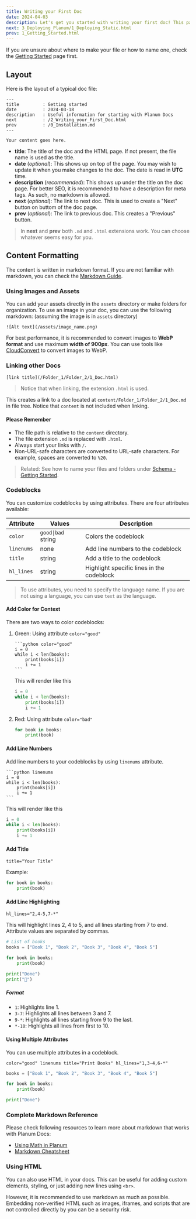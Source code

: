 ```yaml
---
title: Writing your First Doc
date: 2024-04-03
description: Let's get you started with writing your first doc! This page will help you understand the layout and adding content such as images, links, and codeblocks to your docs.
next: 3_Deploying_Planum/1_Deploying_Static.html
prev: 1_Getting_Started.html
---
```


If you are unsure about where to make your file or how to name one, check the [Getting Started](/1_Getting_Started.html#creating-docs-and-folders) page first.

## Layout

Here is the layout of a typical doc file:

```text
---
title         : Getting started
date          : 2024-03-18
description   : Useful information for starting with Planum Docs
next          : /2_Writing_your_First_Doc.html
prev          : /0_Installation.md
---

Your content goes here.
```

- **title**: The title of the doc and the HTML page. If not present, the file name is used as the title.
- **date** (_optional_): This shows up on top of the page. You may wish to update it when you make changes to the doc. The date is read in **UTC** time.
- **description** (_recommended_): This shows up under the title on the doc page. For better SEO, it is recommended to have a description for meta tags. As such, no markdown is allowed.
- **next** (_optional_): The link to next doc. This is used to create a "Next" button on buttom of the doc page.
- **prev** (_optional_): The link to previous doc. This creates a "Previous" button.

> In **next** and **prev** both `.md` and `.html` extensions work. You can choose whatever seems easy for you.

## Content Formatting

The content is written in markdown format. If you are not familiar with markdown, you can check the [Markdown Guide](https://www.markdownguide.org/).

### Using Images and Assets

You can add your assets directly in the `assets` directory or make folders for organization. To use an image in your doc, you can use the following markdown: (assuming the image is in `assets` directory)

```text
![Alt text](/assets/image_name.png)
```

For best performance, it is recommended to convert images to **WebP format** and use maximum **width of 900px**. You can use tools like [CloudConvert](https://cloudconvert.com/webp-converter) to convert images to WebP.

### Linking other Docs

```text
[link title](/Folder_1/Folder_2/1_Doc.html)
```

> Notice that when linking, the extension `.html` is used.

This creates a link to a doc located at `content/Folder_1/Folder_2/1_Doc.md` in file tree. Notice that `content` is not included when linking.

#### Please Remember

- The file path is relative to the `content` directory.
- The file extension `.md` is replaced with `.html`.
- Always start your links with `/`.
- Non-URL-safe characters are converted to URL-safe characters. For example, spaces are converted to `%20`.

> Related: See how to name your files and folders under [Schema - Getting Started](/1_Getting_Started.html#schema).

### Codeblocks

You can customize codeblocks by using attributes. There are four attributes available:

| Attribute  | Values             | Description                               |
| ---------- | ------------------ | ----------------------------------------- |
| `color`    | `good\|bad` string | Colors the codeblock                      |
| `linenums` | none               | Add line numbers to the codeblock         |
| `title`    | string             | Add a title to the codeblock              |
| `hl_lines` | string             | Highlight specific lines in the codeblock |

> To use attributes, you need to specify the language name. If you are not using a language, you can use `text` as the language.

#### Add Color for Context

There are two ways to color codeblocks:

1. Green: Using attribute `color="good"`

   ````text
   ```python color="good"
   i = 0
   while i < len(books):
       print(books[i])
       i += 1
   ```
   ````

   This will render like this

   ```python color="good"
   i = 0
   while i < len(books):
       print(books[i])
       i += 1
   ```

2. Red: Using attribute `color="bad"`

   ```python color="bad"
   for book in books:
       print(book)
   ```

#### Add Line Numbers

Add line numbers to your codeblocks by using `linenums` attribute.

````text
```python linenums
i = 0
while i < len(books):
    print(books[i])
    i += 1
```
````

This will render like this

```python linenums
i = 0
while i < len(books):
    print(books[i])
    i += 1
```

#### Add Title

`title="Your Title"`

Example:

```python title="Print Books"
for book in books:
    print(book)
```

#### Add Line Highlighting

`hl_lines="2,4-5,7-*"`

This will highlight lines 2, 4 to 5, and all lines starting from 7 to end. Attribute values are separated by commas.

```python hl_lines="2,4-5,7-*" linenums
# List of books
books = ["Book 1", "Book 2", "Book 3", "Book 4", "Book 5"]

for book in books:
    print(book)

print("Done")
print("🎉")
```

##### Format

- `1`: Highlights line 1.
- `3-7`: Highlights all lines between 3 and 7.
- `9-*`: Highlights all lines starting from 9 to the last.
- `*-10`: Highlights all lines from first to 10.

#### Using Multiple Attributes

You can use multiple attributes in a codeblock.

`color="good" linenums title="Print Books" hl_lines="1,3-4,6-*"`

```python color="good" linenums title="Print Books" hl_lines="1,3-4,6-*"
books = ["Book 1", "Book 2", "Book 3", "Book 4", "Book 5"]

for book in books:
    print(book)

print("Done")
```

### Complete Markdown Reference

Please check following resources to learn more about markdown that works with Planum Docs:

- [Using Math in Planum](/4_Markdown/4_Using_Math_in_Planum.html)
- [Markdown Cheatsheet](/4_Markdown/5_Markdown_Cheatsheet.html)

### Using HTML

You can also use HTML in your docs. This can be useful for adding custom elements, styling, or just adding new lines using `<br>`.

However, it is recommended to use markdown as much as possible. Embedding non-verified HTML such as images, iframes, and scripts that are not controlled directly by you can be a security risk.
